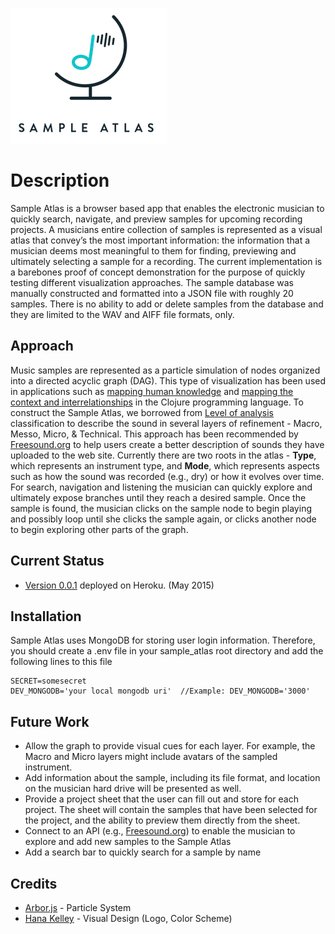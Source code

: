 ![Sample Atlas](./public/assets/readme-sampleatlas-color1.png)

# Description
Sample Atlas is a browser based app that enables the electronic musician to quickly search, navigate, and preview samples for upcoming recording projects. A musicians entire collection of samples is represented as a visual atlas that convey’s the most important information: the information that a musician deems most meaningful to them for finding, previewing and ultimately selecting a sample for a recording.  The current implementation is a barebones proof of concept demonstration for the purpose of quickly testing different visualization approaches.  The sample database was manually constructed and formatted into a JSON file with roughly 20 samples.  There is no ability to add or delete samples from the database and they are limited to the WAV and AIFF file formats, only.   

## Approach
Music samples are represented as a particle simulation of nodes organized into a directed acyclic graph (DAG).  This type of visualization has been used in applications such as [mapping human knowledge](http://www.xdiscovery.com/en/atlas) and [mapping the context and interrelationships](http://www.clojureatlas.com) in the Clojure programming language.  To construct the Sample Atlas, we borrowed from [Level of analysis](http://en.wikipedia.org/wiki/Level_of_analysis) classification to describe the sound in several layers of refinement - Macro, Messo, Micro, & Technical.  This approach has been recommended by [Freesound.org](https://www.freesound.org/help/faq/#sounds-2) to help users create a better description of sounds they have uploaded to the web site.  Currently there are two roots in the atlas - **Type**, which represents an instrument type, and **Mode**, which represents aspects such as how the sound was recorded (e.g., dry) or how it evolves over time.  For search, navigation and listening the musician can quickly explore and ultimately expose branches until they reach a desired sample.  Once the sample is found, the musician clicks on the sample node to begin playing and possibly loop until she clicks the sample again, or clicks another node to begin exploring other parts of the graph.

## Current Status
- [Version 0.0.1](https://floating-anchorage-3021.herokuapp.com) deployed on Heroku. (May 2015)

## Installation
Sample Atlas uses MongoDB for storing user login information.  Therefore, you should create a .env file in your sample_atlas root directory 
and add the following lines to this file
```
SECRET=somesecret
DEV_MONGODB='your local mongodb uri'  //Example: DEV_MONGODB='3000'
```

## Future Work
- Allow the graph to provide visual cues for each layer.  For example, the Macro and Micro layers might include avatars of the sampled instrument.
- Add information about the sample, including its file format, and location on the musician hard drive will be presented as well.
- Provide a project sheet that the user can fill out and store for each project.  The sheet will contain the samples that have been selected for the project, and the ability to preview them directly from the sheet.
- Connect to an API (e.g., [Freesound.org](https://www.freesound.org)) to enable the musician to explore and add new samples to the Sample Atlas
- Add a search bar to quickly search for a sample by name


## Credits
- [Arbor.js](http://arborjs.org) - Particle System
- [Hana Kelley](http://hanakelley.com/) - Visual Design (Logo, Color Scheme)